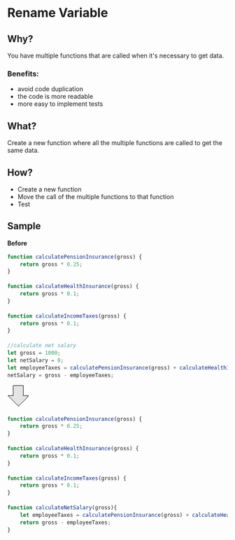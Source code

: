 # Rename Variable
## Why?
You have multiple functions that are called when it's necessary to get data.
### Benefits:
- avoid code duplication
- the code is more readable
- more easy to implement tests
## What?
Create a new function where all the multiple functions are called to get the same data.
## How?
- Create a new function
- Move the call of the multiple functions to that function
- Test
## Sample
**Before**
```js
function calculatePensionInsurance(gross) {
    return gross * 0.25;
}

function calculateHealthInsurance(gross) {
    return gross * 0.1;
}

function calculateIncomeTaxes(gross) {
    return gross * 0.1;
}

//calculate net salary
let gross = 1000;
let netSalary = 0;
let employeeTaxes = calculatePensionInsurance(gross) + calculateHealthInsurance(gross) + calculateIncomeTaxes(gross);
netSalary = gross - employeeTaxes;
```
![After refactoring](../../images/arrow.png)
```js
function calculatePensionInsurance(gross) {
    return gross * 0.25;
}

function calculateHealthInsurance(gross) {
    return gross * 0.1;
}

function calculateIncomeTaxes(gross) {
    return gross * 0.1;
}

function calculateNetSalary(gross){
    let employeeTaxes = calculatePensionInsurance(gross) + calculateHealthInsurance(gross) + calculateIncomeTaxes(gross);
    return gross - employeeTaxes;
}
```

